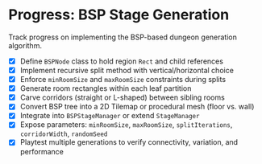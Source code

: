 # Progress: BSP Stage Generation

Track progress on implementing the BSP-based dungeon generation algorithm.

- [X] Define `BSPNode` class to hold region `Rect` and child references
- [X] Implement recursive split method with vertical/horizontal choice
- [X] Enforce `minRoomSize` and `maxRoomSize` constraints during splits
- [X] Generate room rectangles within each leaf partition
- [X] Carve corridors (straight or L-shaped) between sibling rooms
- [X] Convert BSP tree into a 2D Tilemap or procedural mesh (floor vs. wall)
- [X] Integrate into `BSPStageManager` or extend `StageManager`
- [X] Expose parameters: `minRoomSize`, `maxRoomSize`, `splitIterations`, `corridorWidth`, `randomSeed`
- [X] Playtest multiple generations to verify connectivity, variation, and performance
